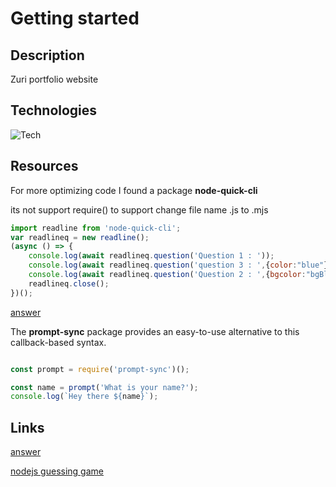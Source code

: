 # Getting started

## Description

Zuri portfolio website

## Technologies


![Tech](https://img.shields.io/badge/Nodejs-34562l?style=for-the-badge&logo=Node.js&logoColor=white)

## Resources

For more optimizing code I found a package **node-quick-cli**

its not support require() to support change file name .js to .mjs

```javascript
import readline from 'node-quick-cli';
var readlineq = new readline();
(async () => {
    console.log(await readlineq.question('Question 1 : '));
    console.log(await readlineq.question('question 3 : ',{color:"blue"}));
    console.log(await readlineq.question('Question 2 : ',{bgcolor:"bgBlue"}));
    readlineq.close();
})();
```

[answer](https://stackoverflow.com/a/71138158/17171424)


The **prompt-sync** package provides an easy-to-use alternative to this callback-based syntax.


```javascript

const prompt = require('prompt-sync')();

const name = prompt('What is your name?');
console.log(`Hey there ${name}`);

```

## Links
   
[answer](https://www.codecademy.com/article/getting-user-input-in-node-js)


[nodejs guessing game](https://gist.github.com/peterjacobson/305184d71fa347ea5b95)